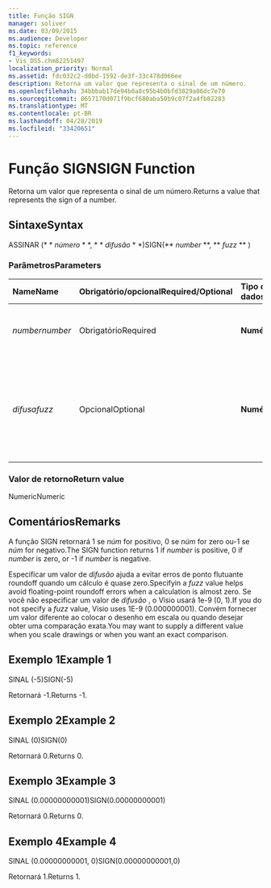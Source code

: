```yaml
---
title: Função SIGN
manager: soliver
ms.date: 03/09/2015
ms.audience: Developer
ms.topic: reference
f1_keywords:
- Vis_DSS.chm82251497
localization_priority: Normal
ms.assetid: fdc032c2-d0bd-1592-de3f-33c478d066ee
description: Retorna um valor que representa o sinal de um número.
ms.openlocfilehash: 34bbbab17de94b0a8c95b4b0bfd3829a06dc7e70
ms.sourcegitcommit: 8657170d071f9bcf680aba50b9c07f2a4fb82283
ms.translationtype: MT
ms.contentlocale: pt-BR
ms.lasthandoff: 04/28/2019
ms.locfileid: "33420651"
---
```

# <a name="sign-function"></a><span data-ttu-id="fa238-103">Função SIGN</span><span class="sxs-lookup"><span data-stu-id="fa238-103">SIGN Function</span></span>

<span data-ttu-id="fa238-104">Retorna um valor que representa o sinal de um número.</span><span class="sxs-lookup"><span data-stu-id="fa238-104">Returns a value that represents the sign of a number.</span></span> 
  
## <a name="syntax"></a><span data-ttu-id="fa238-105">Sintaxe</span><span class="sxs-lookup"><span data-stu-id="fa238-105">Syntax</span></span>

<span data-ttu-id="fa238-106">ASSINAR (\* \* *número* \* \*, \* \* *difusão* \* \*)</span><span class="sxs-lookup"><span data-stu-id="fa238-106">SIGN(\*\* *number* \*\*, \*\* *fuzz* \*\* )</span></span> 
  
### <a name="parameters"></a><span data-ttu-id="fa238-107">Parâmetros</span><span class="sxs-lookup"><span data-stu-id="fa238-107">Parameters</span></span>

|<span data-ttu-id="fa238-108">**Name**</span><span class="sxs-lookup"><span data-stu-id="fa238-108">**Name**</span></span>|<span data-ttu-id="fa238-109">**Obrigatório/opcional**</span><span class="sxs-lookup"><span data-stu-id="fa238-109">**Required/Optional**</span></span>|<span data-ttu-id="fa238-110">**Tipo de dados**</span><span class="sxs-lookup"><span data-stu-id="fa238-110">**Data Type**</span></span>|<span data-ttu-id="fa238-111">**Descrição**</span><span class="sxs-lookup"><span data-stu-id="fa238-111">**Description**</span></span>|
|:-----|:-----|:-----|:-----|
| <span data-ttu-id="fa238-112">_number_</span><span class="sxs-lookup"><span data-stu-id="fa238-112">_number_</span></span> <br/> |<span data-ttu-id="fa238-113">Obrigatório</span><span class="sxs-lookup"><span data-stu-id="fa238-113">Required</span></span>  <br/> |<span data-ttu-id="fa238-114">**Numérica**</span><span class="sxs-lookup"><span data-stu-id="fa238-114">**Numeric**</span></span> <br/> | <span data-ttu-id="fa238-115">O número para o qual deseja determinar o sinal.</span><span class="sxs-lookup"><span data-stu-id="fa238-115">The number for which you want to determine the sign.</span></span>  <br/> |
| <span data-ttu-id="fa238-116">_difusa_</span><span class="sxs-lookup"><span data-stu-id="fa238-116">_fuzz_</span></span> <br/> |<span data-ttu-id="fa238-117">Opcional</span><span class="sxs-lookup"><span data-stu-id="fa238-117">Optional</span></span>  <br/> |<span data-ttu-id="fa238-118">**Numérica**</span><span class="sxs-lookup"><span data-stu-id="fa238-118">**Numeric**</span></span> <br/> |<span data-ttu-id="fa238-119">Especifica o quanto o número deve estar próximo do zero para ser considerado igual a zero.</span><span class="sxs-lookup"><span data-stu-id="fa238-119">Specifies how close to zero the number must be in order to be considered equal to zero.</span></span>  <br/> |
   
### <a name="return-value"></a><span data-ttu-id="fa238-120">Valor de retorno</span><span class="sxs-lookup"><span data-stu-id="fa238-120">Return value</span></span>

<span data-ttu-id="fa238-121">Numeric</span><span class="sxs-lookup"><span data-stu-id="fa238-121">Numeric</span></span>
  
## <a name="remarks"></a><span data-ttu-id="fa238-122">Comentários</span><span class="sxs-lookup"><span data-stu-id="fa238-122">Remarks</span></span>

<span data-ttu-id="fa238-123">A função SIGN retornará 1 se _núm_ for positivo, 0 se _núm_ for zero ou-1 se _núm_ for negativo.</span><span class="sxs-lookup"><span data-stu-id="fa238-123">The SIGN function returns 1 if  _number_ is positive, 0 if  _number_ is zero, or -1 if  _number_ is negative.</span></span> 
  
<span data-ttu-id="fa238-124">Especificar um valor de _difusão_ ajuda a evitar erros de ponto flutuante roundoff quando um cálculo é quase zero.</span><span class="sxs-lookup"><span data-stu-id="fa238-124">Specifyin a  _fuzz_ value helps avoid floating-point roundoff errors when a calculation is almost zero.</span></span> <span data-ttu-id="fa238-125">Se você não especificar um valor de _difusão_ , o Visio usará 1e-9 (0, 1).</span><span class="sxs-lookup"><span data-stu-id="fa238-125">If you do not specify a  _fuzz_ value, Visio uses 1E-9 (0.000000001).</span></span> <span data-ttu-id="fa238-126">Convém fornecer um valor diferente ao colocar o desenho em escala ou quando desejar obter uma comparação exata.</span><span class="sxs-lookup"><span data-stu-id="fa238-126">You may want to supply a different value when you scale drawings or when you want an exact comparison.</span></span> 
  
## <a name="example-1"></a><span data-ttu-id="fa238-127">Exemplo 1</span><span class="sxs-lookup"><span data-stu-id="fa238-127">Example 1</span></span>

<span data-ttu-id="fa238-128">SINAL (-5)</span><span class="sxs-lookup"><span data-stu-id="fa238-128">SIGN(-5)</span></span>
  
<span data-ttu-id="fa238-129">Retornará -1.</span><span class="sxs-lookup"><span data-stu-id="fa238-129">Returns -1.</span></span>
  
## <a name="example-2"></a><span data-ttu-id="fa238-130">Exemplo 2</span><span class="sxs-lookup"><span data-stu-id="fa238-130">Example 2</span></span>

<span data-ttu-id="fa238-131">SINAL (0)</span><span class="sxs-lookup"><span data-stu-id="fa238-131">SIGN(0)</span></span>
  
<span data-ttu-id="fa238-132">Retornará 0.</span><span class="sxs-lookup"><span data-stu-id="fa238-132">Returns 0.</span></span>
  
## <a name="example-3"></a><span data-ttu-id="fa238-133">Exemplo 3</span><span class="sxs-lookup"><span data-stu-id="fa238-133">Example 3</span></span>

<span data-ttu-id="fa238-134">SINAL (0.00000000001)</span><span class="sxs-lookup"><span data-stu-id="fa238-134">SIGN(0.00000000001)</span></span>
  
<span data-ttu-id="fa238-135">Retornará 0.</span><span class="sxs-lookup"><span data-stu-id="fa238-135">Returns 0.</span></span>
  
## <a name="example-4"></a><span data-ttu-id="fa238-136">Exemplo 4</span><span class="sxs-lookup"><span data-stu-id="fa238-136">Example 4</span></span>

<span data-ttu-id="fa238-137">SINAL (0.00000000001, 0)</span><span class="sxs-lookup"><span data-stu-id="fa238-137">SIGN(0.00000000001,0)</span></span>
  
<span data-ttu-id="fa238-138">Retornará 1.</span><span class="sxs-lookup"><span data-stu-id="fa238-138">Returns 1.</span></span>
  

